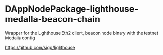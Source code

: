 # DAppNodePackage-lighthouse-medalla-beacon-chain

Wrapper for the Lighthouse Eth2 client, beacon node binary with the testnet Medalla config

https://github.com/sigp/lighthouse
